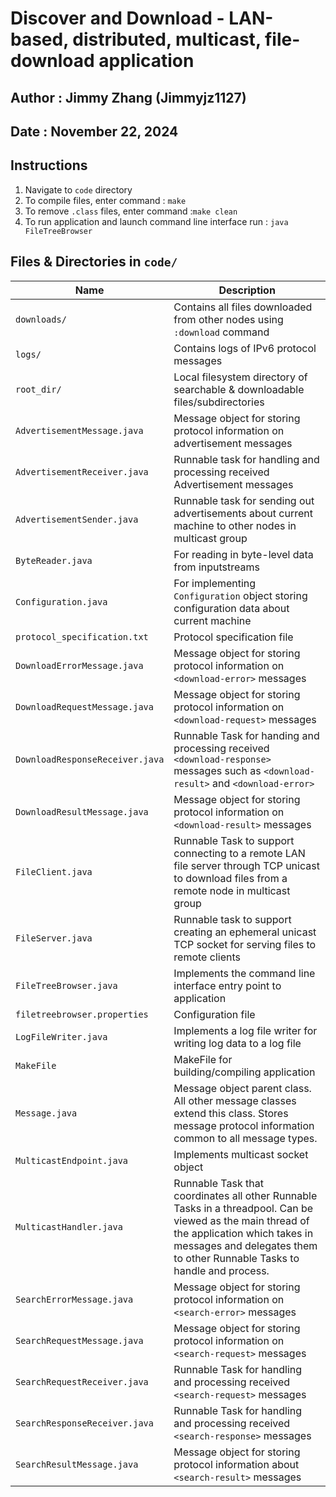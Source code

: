 # Discover and Download - LAN-based, distributed, multicast, file-download application
## Author : Jimmy Zhang (Jimmyjz1127)
## Date : November 22, 2024

## Instructions 
1) Navigate to `code` directory
2) To compile files, enter command : `make`
3) To remove `.class` files, enter command :`make clean`
4) To run application and launch command line interface run : `java FileTreeBrowser`

## Files & Directories in `code/` 
| Name | Description |
|------|-------------|
| `downloads/` | Contains all files downloaded from other nodes using `:download` command  |
| `logs/` | Contains logs of IPv6 protocol messages  |
| `root_dir/` | Local filesystem directory of searchable & downloadable files/subdirectories  |
| `AdvertisementMessage.java` | Message object for storing protocol information on advertisement messages |
| `AdvertisementReceiver.java` | Runnable task for handling and processing received Advertisement messages  |
| `AdvertisementSender.java` | Runnable task for sending out advertisements about current machine to other nodes in multicast group  |
| `ByteReader.java` | For reading in byte-level data from inputstreams  |
| `Configuration.java` | For implementing `Configuration` object storing configuration data about current machine  |
| `protocol_specification.txt` | Protocol specification file  |
| `DownloadErrorMessage.java` | Message object for storing protocol information on `<download-error>` messages  |
| `DownloadRequestMessage.java` | Message object for storing protocol information on `<download-request>` messages |
| `DownloadResponseReceiver.java` | Runnable Task for handing and processing received `<download-response>` messages such as `<download-result>` and `<download-error>`  |
| `DownloadResultMessage.java` | Message object for storing protocol information on `<download-result>` messages  |
| `FileClient.java` | Runnable Task to support connecting to a remote LAN file server through TCP unicast to download files from a remote node in multicast group  |
| `FileServer.java` | Runnable task to support creating an ephemeral unicast TCP socket for serving files to remote clients  |
| `FileTreeBrowser.java` | Implements the command line interface entry point to application  |
| `filetreebrowser.properties` | Configuration file  |
| `LogFileWriter.java` | Implements a log file writer for writing log data to a log file  |
| `MakeFile` | MakeFile for building/compiling application   |
| `Message.java` | Message object parent class. All other message classes extend this class. Stores message protocol information common to all message types.  |
| `MulticastEndpoint.java` | Implements multicast socket object  |
| `MulticastHandler.java` | Runnable Task that coordinates all other Runnable Tasks in a threadpool. Can be viewed as the main thread of the application which takes in messages and delegates them to other Runnable Tasks to handle and process. |
| `SearchErrorMessage.java` | Message object for storing protocol information on `<search-error>` messages   |
| `SearchRequestMessage.java` | Message object for storing protocol information on `<search-request>` messages  |
| `SearchRequestReceiver.java` | Runnable Task for handling and processing received `<search-request>` messages  |
| `SearchResponseReceiver.java` | Runnable Task for handling and processing received `<search-response>` messages  |
| `SearchResultMessage.java` | Message object for storing protocol information about `<search-result>` messages  |

